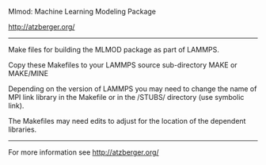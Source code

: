 Mlmod: Machine Learning Modeling Package

http://atzberger.org/

----------------------------------------------------------------
Make files for building the MLMOD package as part of LAMMPS.

Copy these Makefiles to your LAMMPS source sub-directory 
MAKE or MAKE/MINE 

Depending on the version of LAMMPS you may need to change
the name of MPI link library in the Makefile or in the 
/STUBS/ directory (use symbolic link).   

The Makefiles may need edits to adjust for the location 
of the dependent libraries.

----------------------------------------------------------------

For more information see 
http://atzberger.org/



